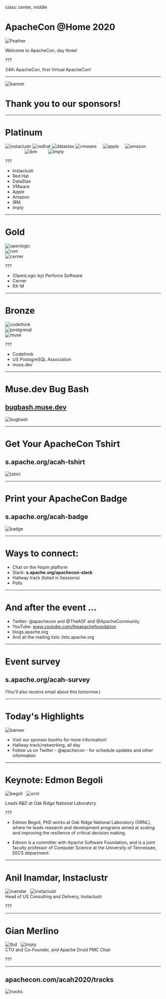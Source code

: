 class: center, middle
# ApacheCon @Home 2020

![Feather](images/feather.png)

Welcome to ApacheCon, day three!

???

34th ApacheCon, first Virtual ApacheCon!

---

![banner](achome_thumb.png)

# Thank you to our sponsors!

---

# Platinum

![instaclustr](instaclustr.png)
![redhat](redhat.png)
![datastax](datastax.png)
![vmware](vmware.png)
&nbsp;
&nbsp;
![apple](apple.png) 
&nbsp;
&nbsp;
![amazon](amazon.png)
<br />
&nbsp;
&nbsp;
&nbsp;
&nbsp;
&nbsp;
&nbsp;
&nbsp;
&nbsp;
![ibm](ibm.png)
&nbsp;
&nbsp;
&nbsp;
&nbsp;
![imply](imply.png)

???

* Instaclustr	
* Red Hat
* DataStax
* VMware
* Apple	
* Amazon
* IBM
* Imply

---

# Gold

![openlogic](openlogic.png)
<br />
![rxm](rxm.png)
<br />
![cerner](cerner.png)

???

* (OpenLogic by) Perforce Software
* Cerner
* RX-M

---

# Bronze

![codethink](codethink.png)
<br />
![postgresql](postgresql.png)
<br />
![muse](musedev.png)

???

* Codethink
* US PostsgreSQL Association
* muse.dev

---

# Muse.dev Bug Bash

## [bugbash.muse.dev](https://bugbash.muse.dev/)

![bugbash](bugbash.png)

---

# Get Your ApacheCon Tshirt

## s.apache.org/acah-tshirt

![tshirt](tshirt.png)

---

# Print your ApacheCon Badge

## s.apache.org/acah-badge

![badge](badge.png)

---

# Ways to connect:

* Chat on the Hopin platform
* Slack: **s.apache.org/apachecon-slack**
* Hallway track (listed in Sessions)
* Polls

---

# And after the event ...

* Twitter: @apachecon and @TheASF and @ApacheCommunity
* YouTube: www.youtube.com/theapachefoundation
* blogs.apache.org
* And all the mailing lists: lists.apache.org

---

# Event survey

## s.apache.org/acah-survey

(You'll also receive email about this tomorrow.)

---

# Today's Highlights

![banner](achome_thumb.png)

* Visit our sponsor booths for more information!
* Hallway track/networking, all day
* Follow us on Twitter - @apachecon - for schedule updates and other information

---
 
# Keynote: Edmon Begoli

![begoli](keynote_begoli.jpg)
&nbsp;
![ornl](ornl.png)

Leads R&D at Oak Ridge National Laboratory

???

* Edmon Begoli, PhD works at Oak Ridge National Laboratory (ORNL), where he leads research and development programs aimed at scaling and improving the resilience of critical decision making.

* Edmon is a committer with Apache Software Foundation, and is a joint faculty professor of Computer Science at the University of Tennessee, EECS department.

---

#  Anil Inamdar, Instaclustr

![inamdar](keynote_instaclustr_inamdar.jpg)
&nbsp;
![instaclustr](instaclustr.png)
<br />
Head of US Consulting and Delivery, Instaclustr

???

---

# Gian Merlino

![tbd](keynote_imply_merlino.jpg)
&nbsp;
![imply](imply.png)<br />
CTO and Co-Founder, and Apache Druid PMC Chair



???


---

## apachecon.com/acah2020/tracks

![tracks](tracks_thursday.png)
